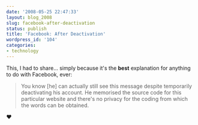 ```yaml
---
date: '2008-05-25 22:47:33'
layout: blog_2008
slug: facebook-after-deactivation
status: publish
title: 'Facebook: After Deactivation'
wordpress_id: '104'
categories:
- technology
---
```


This, I had to share... simply because it's the **best** explanation for
anything to do with Facebook, ever:

> You know \[he\] can actually still see this message despite temporarily
> deactivating his account. He memorised the source code for this
> particular website and there's no privacy for the coding from which
> the words can be obtained.

♥
